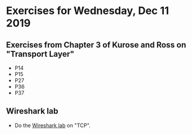 # Exercises for Wednesday, Dec 11 2019

## Exercises from Chapter 3 of Kurose and Ross on "Transport Layer"

* P14
* P15
* P27
* P36
* P37

## Wireshark lab 

* Do the [Wireshark lab](https://www-net.cs.umass.edu/wireshark-labs/) on "TCP". 

